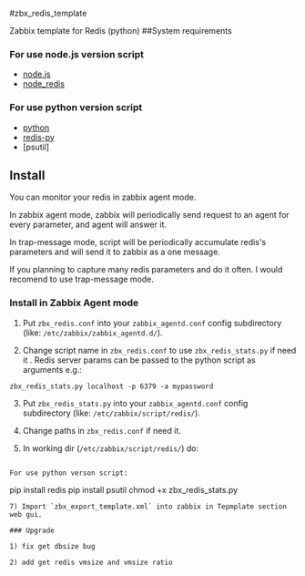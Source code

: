 #zbx_redis_template

Zabbix template for Redis (python)
##System requirements

### For use node.js version script
- [node.js](https://github.com/joyent/node) 
- [node_redis](https://github.com/mranney/node_redis)

### For use python version script
- [python](http://www.python.org/downloads/) 
- [redis-py](https://github.com/andymccurdy/redis-py)
- [psutil]


## Install
You can monitor your redis in zabbix agent mode.

In zabbix agent mode, zabbix will periodically send request to an agent for every parameter, and agent will answer it.

In trap-message mode, script will be periodically accumulate redis's parameters and will send it to zabbix as a one message.

If you planning to capture many redis parameters and do it often. I would recomend  to use trap-message mode.


### Install in Zabbix Agent mode

1) Put `zbx_redis.conf` into your `zabbix_agentd.conf` config subdirectory (like: `/etc/zabbix/zabbix_agentd.d/`).

2) Change script name in `zbx_redis.conf` to use `zbx_redis_stats.py` if need it .
Redis server params can be passed to the python script as arguments e.g.:
```
zbx_redis_stats.py localhost -p 6379 -a mypassword
```

3) Put `zbx_redis_stats.py` into your `zabbix_agentd.conf` config subdirectory (like: `/etc/zabbix/script/redis/`).

4) Change paths in `zbx_redis.conf` if need it.

5) In working dir (`/etc/zabbix/script/redis/`) do:

```

For use python verson script:
```
pip install redis
pip install psutil 
chmod +x zbx_redis_stats.py
```
7) Import `zbx_export_template.xml` into zabbix in Tepmplate section web gui.

### Upgrade

1) fix get dbsize bug

2) add get redis vmsize and vmsize ratio
